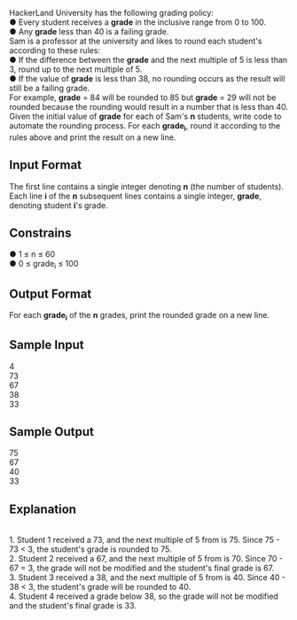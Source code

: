 HackerLand University has the following grading policy:<br>
&#9679; Every student receives a <b>grade</b> in the inclusive range from 0 to 100.<br>
&#9679; Any <b>grade</b> less than 40 is a failing grade.<br>
Sam is a professor at the university and likes to round each student's  according to these rules:<br>
&#9679; If the difference between the <b>grade</b> and the next multiple of 5 is less than 3, round up to the next multiple of 5.<br>
&#9679; If the value of <b>grade</b> is less than 38, no rounding occurs as the result will still be a failing grade.<br>
For example, <b>grade</b> = 84 will be rounded to 85 but <b>grade</b> = 29 will not be rounded because the rounding would result in a number that is less than 40.<br>
Given the initial value of <b>grade</b> for each of Sam's <b>n</b> students, write code to automate the rounding process. For each <b>grade<sub>i</sub></b>, round it according to the rules above and print the result on a new line.
<h2>Input Format</h2>
The first line contains a single integer denoting <b>n</b> (the number of students). 
Each line <b>i</b> of the <b>n</b> subsequent lines contains a single integer, <b>grade</b>, denoting student <b>i</b>'s grade.
<h2>Constrains</h2>
&#9679; 1 &le; n &le; 60<br>
&#9679; 0 &le; grade<sub>i</sub> &le; 100
<h2>Output Format</h2>
For each <b>grade<sub>i</sub></b> of the <b>n</b> grades, print the rounded grade on a new line.
<h2>Sample Input</h2>
4<br>
73<br>
67<br>
38<br>
33
<h2>Sample Output</h2>
75<br>
67<br>
40<br>
33
<h2>Explanation</h2><br>
1. Student 1 received a 73, and the next multiple of 5 from  is 75. Since 75 - 73 < 3, the student's grade is rounded to 75.<br>
2. Student 2 received a 67, and the next multiple of 5 from  is 70. Since 70 - 67 = 3, the grade will not be modified and the student's final grade is 67.<br>
3. Student 3 received a 38, and the next multiple of 5 from  is 40. Since 40 - 38 < 3, the student's grade will be rounded to 40.<br>
4. Student 4 received a grade below 38, so the grade will not be modified and the student's final grade is 33.<br>

